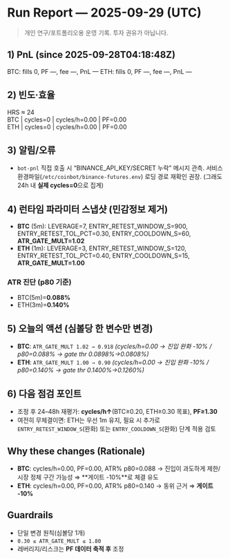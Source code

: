 # Run Report — 2025-09-29 (UTC)
> 개인 연구/포트폴리오용 운영 기록. 투자 권유가 아닙니다.

## 1) PnL (since 2025-09-28T04:18:48Z)
BTC: fills 0, PF —, fee —, PnL —
ETH: fills 0, PF —, fee —, PnL —

## 2) 빈도·효율
HRS ≈ 24  
BTC | cycles=0 | cycles/h=0.00 | PF=0.00  
ETH | cycles=0 | cycles/h=0.00 | PF=0.00

## 3) 알림/오류
- `bot-pnl` 직접 호출 시 “BINANCE_API_KEY/SECRET 누락” 메시지 관측. 서비스 환경파일(`/etc/coinbot/binance-futures.env`) 로딩 경로 재확인 권장. (그래도 24h 내 **실제 cycles=0**으로 집계)

## 4) 런타임 파라미터 스냅샷 (민감정보 제거)
- **BTC** (5m): LEVERAGE=7, ENTRY_RETEST_WINDOW_S=900, ENTRY_RETEST_TOL_PCT=0.30, ENTRY_COOLDOWN_S=60, **ATR_GATE_MULT=1.02**  
- **ETH** (1m): LEVERAGE=3, ENTRY_RETEST_WINDOW_S=120, ENTRY_RETEST_TOL_PCT=0.40, ENTRY_COOLDOWN_S=15, **ATR_GATE_MULT=1.00**

### ATR 진단 (p80 기준)
- BTC(5m)=**0.088%**  
- ETH(3m)=**0.140%**

## 5) 오늘의 액션 (심볼당 한 변수만 변경)
- **BTC**: `ATR_GATE_MULT 1.02 → 0.918` *(cycles/h=0.00 → 진입 완화 -10% / p80=0.088% → gate thr 0.0898%→0.0808%)*  
- **ETH**: `ATR_GATE_MULT 1.00 → 0.90` *(cycles/h=0.00 → 진입 완화 -10% / p80=0.140% → gate thr 0.1400%→0.1260%)*

## 6) 다음 점검 포인트
- 조정 후 24–48h 재평가: **cycles/h↑**(BTC≥0.20, ETH≥0.30 목표), **PF≥1.30**  
- 여전히 무체결이면: ETH는 우선 1m 유지, 필요 시 추가로 `ENTRY_RETEST_WINDOW_S`(완화) 또는 `ENTRY_COOLDOWN_S`(완화) 단계 적용 검토

## Why these changes (Rationale)
- **BTC**: cycles/h=0.00, PF=0.00, ATR% p80=0.088 → 진입이 과도하게 제한/시장 정체 구간 가능성 ⇒ **게이트 -10%**로 체결 유도  
- **ETH**: cycles/h=0.00, PF=0.00, ATR% p80=0.140 → 동위 근거 ⇒ **게이트 -10%**

## Guardrails
- 단일 변경 원칙(심볼당 1개)  
- `0.30 ≤ ATR_GATE_MULT ≤ 1.80`  
- 레버리지/리스크는 **PF 데이터 축적 후** 조정
